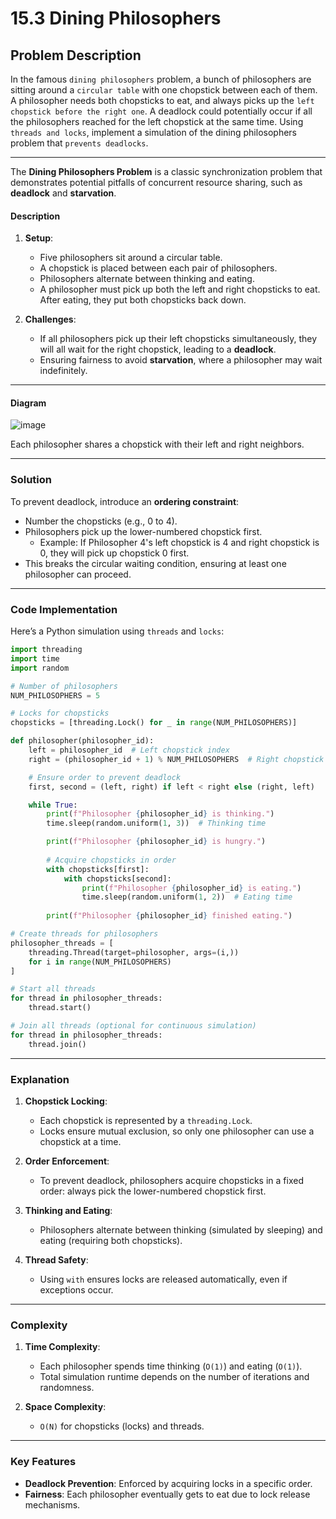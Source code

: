 # 15.3 Dining Philosophers

## Problem Description
In the famous `dining philosophers` problem, a bunch of philosophers are sitting around a `circular table` with one chopstick between each of them. A philosopher needs both chopsticks to eat, and always picks up the `left chopstick before the right one`. A deadlock could potentially occur if all the philosophers reached for the left chopstick at the same time. Using `threads and locks`, implement a simulation of the dining philosophers problem that `prevents deadlocks`.

---



The **Dining Philosophers Problem** is a classic synchronization problem that demonstrates potential pitfalls of concurrent resource sharing, such as **deadlock** and **starvation**. 


#### **Description**

1. **Setup**:
   - Five philosophers sit around a circular table.
   - A chopstick is placed between each pair of philosophers.
   - Philosophers alternate between thinking and eating.
   - A philosopher must pick up both the left and right chopsticks to eat. After eating, they put both chopsticks back down.

2. **Challenges**:
   - If all philosophers pick up their left chopsticks simultaneously, they will all wait for the right chopstick, leading to a **deadlock**.
   - Ensuring fairness to avoid **starvation**, where a philosopher may wait indefinitely.

---

#### **Diagram**

![image](https://github.com/user-attachments/assets/d7512911-96c9-439d-a101-a32692ad57e6)


Each philosopher shares a chopstick with their left and right neighbors.

---

### **Solution**

To prevent deadlock, introduce an **ordering constraint**:
- Number the chopsticks (e.g., 0 to 4).
- Philosophers pick up the lower-numbered chopstick first.
  - Example: If Philosopher 4's left chopstick is 4 and right chopstick is 0, they will pick up chopstick 0 first.
- This breaks the circular waiting condition, ensuring at least one philosopher can proceed.

---

### **Code Implementation**

Here’s a Python simulation using `threads` and `locks`:

```python
import threading
import time
import random

# Number of philosophers
NUM_PHILOSOPHERS = 5

# Locks for chopsticks
chopsticks = [threading.Lock() for _ in range(NUM_PHILOSOPHERS)]

def philosopher(philosopher_id):
    left = philosopher_id  # Left chopstick index
    right = (philosopher_id + 1) % NUM_PHILOSOPHERS  # Right chopstick index

    # Ensure order to prevent deadlock
    first, second = (left, right) if left < right else (right, left)

    while True:
        print(f"Philosopher {philosopher_id} is thinking.")
        time.sleep(random.uniform(1, 3))  # Thinking time

        print(f"Philosopher {philosopher_id} is hungry.")
        
        # Acquire chopsticks in order
        with chopsticks[first]:
            with chopsticks[second]:
                print(f"Philosopher {philosopher_id} is eating.")
                time.sleep(random.uniform(1, 2))  # Eating time
                
        print(f"Philosopher {philosopher_id} finished eating.")

# Create threads for philosophers
philosopher_threads = [
    threading.Thread(target=philosopher, args=(i,))
    for i in range(NUM_PHILOSOPHERS)
]

# Start all threads
for thread in philosopher_threads:
    thread.start()

# Join all threads (optional for continuous simulation)
for thread in philosopher_threads:
    thread.join()
```

---

### **Explanation**

1. **Chopstick Locking**:
   - Each chopstick is represented by a `threading.Lock`.
   - Locks ensure mutual exclusion, so only one philosopher can use a chopstick at a time.

2. **Order Enforcement**:
   - To prevent deadlock, philosophers acquire chopsticks in a fixed order: always pick the lower-numbered chopstick first.

3. **Thinking and Eating**:
   - Philosophers alternate between thinking (simulated by sleeping) and eating (requiring both chopsticks).

4. **Thread Safety**:
   - Using `with` ensures locks are released automatically, even if exceptions occur.

---

### **Complexity**

1. **Time Complexity**:
   - Each philosopher spends time thinking (`O(1)`) and eating (`O(1)`).
   - Total simulation runtime depends on the number of iterations and randomness.

2. **Space Complexity**:
   - `O(N)` for chopsticks (locks) and threads.

---

### **Key Features**
- **Deadlock Prevention**: Enforced by acquiring locks in a specific order.
- **Fairness**: Each philosopher eventually gets to eat due to lock release mechanisms.
